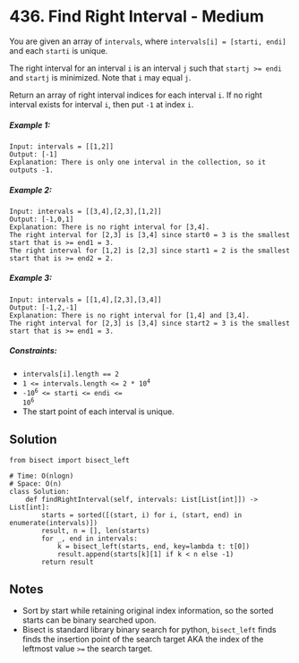 # 436. Find Right Interval - Medium

You are given an array of `intervals`, where `intervals[i] = [starti, endi]` and each `starti` is unique.

The right interval for an interval `i` is an interval `j` such that `startj >= endi` and `startj` is minimized. Note that `i` may equal `j`.

Return an array of right interval indices for each interval `i`. If no right interval exists for interval `i`, then put `-1` at index `i`.

##### Example 1:

```
Input: intervals = [[1,2]]
Output: [-1]
Explanation: There is only one interval in the collection, so it outputs -1.
```

##### Example 2:

```
Input: intervals = [[3,4],[2,3],[1,2]]
Output: [-1,0,1]
Explanation: There is no right interval for [3,4].
The right interval for [2,3] is [3,4] since start0 = 3 is the smallest start that is >= end1 = 3.
The right interval for [1,2] is [2,3] since start1 = 2 is the smallest start that is >= end2 = 2.
```

##### Example 3:

```
Input: intervals = [[1,4],[2,3],[3,4]]
Output: [-1,2,-1]
Explanation: There is no right interval for [1,4] and [3,4].
The right interval for [2,3] is [3,4] since start2 = 3 is the smallest start that is >= end1 = 3.
```

##### Constraints:

- <code>intervals[i].length == 2</code>
- <code>1 <= intervals.length <= 2 * 10<sup>4</sup></code>
- <code>-10<sup>6</sup> <= starti <= endi <= 10<sup>6</sup></code>
- The start point of each interval is unique.

## Solution

```
from bisect import bisect_left

# Time: O(nlogn)
# Space: O(n)
class Solution:
    def findRightInterval(self, intervals: List[List[int]]) -> List[int]:
        starts = sorted([(start, i) for i, (start, end) in enumerate(intervals)])
        result, n = [], len(starts)
        for _, end in intervals:
            k = bisect_left(starts, end, key=lambda t: t[0])
            result.append(starts[k][1] if k < n else -1)
        return result
```

## Notes
- Sort by start while retaining original index information, so the sorted starts can be binary searched upon.
- Bisect is standard library binary search for python, `bisect_left` finds finds the insertion point of the search target AKA the index of the leftmost value `>=` the search target.
